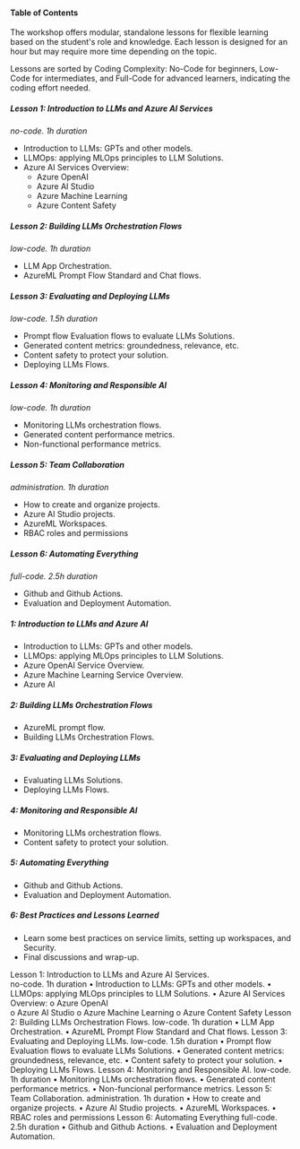 #### Table of Contents

The workshop offers modular, standalone lessons for flexible learning based on the student's role and 
knowledge. Each lesson is designed for an hour but may require more time depending on the topic. 

Lessons are sorted by Coding Complexity: No-Code for beginners, Low-Code for intermediates, and Full-Code 
for advanced learners, indicating the coding effort needed. 

##### Lesson 1: Introduction to LLMs and Azure AI Services
*no-code. 1h duration* 
 - Introduction to LLMs: GPTs and other models. 
 - LLMOps: applying MLOps principles to LLM Solutions. 
 - Azure AI Services Overview: 
   - Azure OpenAI  
   - Azure AI Studio 
   - Azure Machine Learning 
   - Azure Content Safety 

##### Lesson 2: Building LLMs Orchestration Flows
*low-code. 1h duration* 
 - LLM App Orchestration. 
 - AzureML Prompt Flow Standard and Chat flows. 

##### Lesson 3: Evaluating and Deploying LLMs
*low-code. 1.5h duration*
 - Prompt flow Evaluation flows to evaluate LLMs Solutions. 
 - Generated content metrics: groundedness, relevance, etc. 
 - Content safety to protect your solution. 
 - Deploying LLMs Flows. 

##### Lesson 4: Monitoring and Responsible AI
*low-code. 1h duration*
 - Monitoring LLMs orchestration flows. 
 - Generated content performance metrics. 
 - Non-functional performance metrics. 

##### Lesson 5: Team Collaboration
 *administration. 1h duration* 
 - How to create and organize projects. 
 - Azure AI Studio projects. 
 - AzureML Workspaces. 
 - RBAC roles and permissions 

##### Lesson 6: Automating Everything
 *full-code. 2.5h duration* 
 - Github and Github Actions. 
 - Evaluation and Deployment Automation. 
























##### 1: Introduction to LLMs and Azure AI 
- Introduction to LLMs: GPTs and other models.
- LLMOps: applying MLOps principles to LLM Solutions.
- Azure OpenAI Service Overview.
- Azure Machine Learning Service Overview.
- Azure AI

##### 2: Building LLMs Orchestration Flows
 - AzureML prompt flow.
 - Building LLMs Orchestration Flows. 

##### 3: Evaluating and Deploying LLMs
 - Evaluating LLMs Solutions.
 - Deploying LLMs Flows.

##### 4: Monitoring and Responsible AI 
 - Monitoring LLMs orchestration flows.
 - Content safety to protect your solution.

##### 5: Automating Everything
 - Github and Github Actions.
 - Evaluation and Deployment Automation.

##### 6: Best Practices and Lessons Learned
 - Learn some best practices on service limits, setting up workspaces, and Security.
 - Final discussions and wrap-up.



Lesson 1: Introduction to LLMs and Azure AI Services.  
no-code. 1h duration 
• Introduction to LLMs: GPTs and other models. 
• LLMOps: applying MLOps principles to LLM Solutions. 
• Azure AI Services Overview: 
o Azure OpenAI  
o Azure AI Studio 
o Azure Machine Learning 
o Azure Content Safety 
Lesson 2: Building LLMs Orchestration Flows. 
low-code. 1h duration 
• LLM App Orchestration. 
• AzureML Prompt Flow Standard and Chat flows. 
Lesson 3: Evaluating and Deploying LLMs. 
low-code. 1.5h duration 
• Prompt flow Evaluation flows to evaluate LLMs Solutions. 
• Generated content metrics: groundedness, relevance, etc. 
• Content safety to protect your solution. 
• Deploying LLMs Flows. 
Lesson 4: Monitoring and Responsible AI. 
low-code. 1h duration 
• Monitoring LLMs orchestration flows. 
• Generated content performance metrics. 
• Non-funcional performance metrics. 
Lesson 5: Team Collaboration. 
administration. 1h duration 
• How to create and organize projects. 
• Azure AI Studio projects. 
• AzureML Workspaces. 
• RBAC roles and permissions 
Lesson 6: Automating Everything 
full-code. 2.5h duration 
• Github and Github Actions. 
• Evaluation and Deployment Automation. 